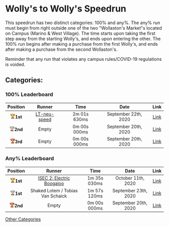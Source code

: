 # Wolly's to Wolly's Speedrun

This speedrun has two distinct categories: 100% and any%. The any% run must begin from right outside one of the two "Wollaston's Market"s located on Campus (Marino & West Village). The time starts upon taking the first step away from the starting Wolly's, and ends upon entering the other. The 100% run begins after making a purchase from the first Wolly's, and ends after making a purchase from the second Wollaston's.

Reminder that any run that violates any campus rules/COVID-19 regulations is voided.

## Categories:

### 100% Leaderboard

| Position |    Runner     |  Time | Date|Link|
|:----------:|:-------------:|:------:|:----:|:---:|
| <img src="../../img/1st.png" width="15">**1st** | [LT-neu-speed](https://www.reddit.com/user/LT-neu-speed/) | 2m 01s 630ms  | September 22th, 2020 | [Link](https://www.youtube.com/watch?v=EcAOG4yJC5Y) |
| <img src="../../img/2nd.png" width="15">**2nd** | Empty | 0m 00s 000ms  | September 20th, 2020 | [Link]() |
| <img src="../../img/3rd.png" width="15">**3rd** | Empty | 0m 00s 000ms  | September 20th, 2020 | [Link]() |

### Any% Leaderboard

| Position |    Runner     |  Time | Date|Link|
|:----------:|:-------------:|:------:|:----:|:---:|
| <img src="../../img/1st.png" width="15">**1st** | [ISEC 2: Electric Boogaloo](https://www.youtube.com/channel/UCvLtzhSAKDak97oJeRhUZXQ/) | 1m 35s 030ms  | October 11th, 2020 | [Link](https://www.youtube.com/watch?v=4DSVzVTCPQw) |
| <img src="../../img/2nd.png" width="15">**1st** | Shaked Lotem / Tobias Van Schaick | 1m 57s 120ms  | September 23th, 2020 | [Link](https://youtu.be/7f1mfSIfHLU) |
| <img src="../../img/3rd.png" width="15">**2nd** | Empty | 0m 00s 000ms  | September 20th, 2020 | [Link]() |

[Other Categories](../../README.md)